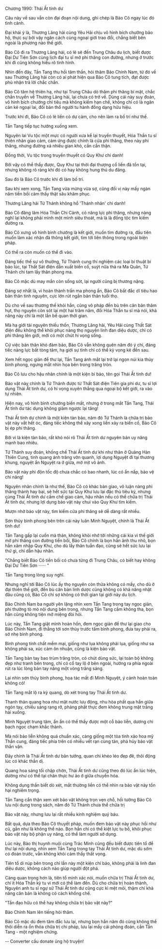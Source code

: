 




Chương 1990: Thái Ất tinh dư


Câu này về sau vẫn còn đại đoạn nội dung, ghi chép là Bảo Cô ngay lúc đó tình cảnh.

Đại khái ý là, Thương Lãng hải cùng Yêu Hải chịu vô hình bích chướng bảo hộ, thực sự bởi vậy ngăn cách cùng ngoại giới trao đổi, chẳng biết bên ngoài là phương nào thế giới.

Bảo Cô đi ra Thương Lãng hải, có lẽ sẽ đến Trung Châu du lịch, biết được Đại Dư Tiên Sơn cùng lịch đại tu sĩ mở phi thăng con đường, nhưng ở trước khi đi cũng không hiểu rõ tình hình.

Nhìn đến đây, Tần Tang thu hồi tâm thần, hỏi thăm Bảo Chính Nam, từ đó về sau Thương Lãng hải còn có ai phát hiện qua Bảo Cô tung tích, đạt được phủ nhận trả lời chắc chắn.

Bảo Cô tâm hệ thiên hạ, như tại Trung Châu dò thăm phi thăng bí mật, chắc chắn truyền về Thương Lãng hải, lại chưa có trở về. Dùng cái này suy đoán, vô hình bích chướng chỉ tiêu mà không kiếm hạn chế, không chỉ có là ngăn cản kẻ ngoại lai, đối bản thổ người tu hành đồng dạng hữu hiệu.

Trước khi đi, Bảo Cô có lẽ liền có dự cảm, cho nên làm ra bố trí như thế.

Tần Tang tiếp tục hướng xuống xem.

Nguyên lai Vu tộc một mực có người xưa kể lại truyền thuyết, Hóa Thần tu sĩ thiên nhân giao cảm, cảm ứng được chính là cửa phi thăng, theo này phi thăng, nhưng đường xá nhiều gian khó, cần cẩn thận.

Đồng thời, Vu tộc trong truyền thuyết có Quy Khư chi danh!

Bởi vậy có thể thấy được, Quy Khư tại thời đại thượng cổ liền đã tồn tại, nhưng không rõ ràng khi đó có hay không hung thú du đãng.

Sau đó là Bảo Cô trước khi đi làm bố trí.

Sau khi xem xong, Tần Tang vừa mừng vừa sợ, cũng đối vị này mấy ngàn năm tiền bối cảm thấy thật sâu khâm phục.

Thương Lãng hải Tứ Thánh không hổ 'Thánh nhân' chi danh!

Bảo Cô đăng lâm Hóa Thần Chi Cảnh, có năng lực phi thăng, nhưng nàng nghĩ lại không phải mình một mình siêu thoát, mà là là đồng tộc tìm kiếm đường ra.

Bảo Cô xưng vô hình bình chướng là kết giới, muốn tìm đường ra, đầu tiên muốn làm xác nhận đả thông kết giới, tìm tới liên thông trong ngoài biện pháp.

Có thể ra còn muốn có thể đi vào.

Đáng tiếc thế sự vô thường, Tứ Thánh cung thí nghiệm các loại bí thuật bí bảo lúc, tại Thất Sát điện dẫn xuất biến cố, suýt nữa thả ra Ma Quân, Tứ Thánh chi tam lấy thân phong ma.

Bảo Cô mặc dù may mắn còn sống sót, lại người cũng bị thương nặng.

Đáng sợ nhất là, vì hoàn thành trấn ma phong ấn, Bảo Cô bất đắc dĩ tiêu hao bản thân tinh nguyên, cực lớn rút ngắn bản thân tuổi thọ.

Dù cho về sau thương thế khỏi hẳn, cũng vô pháp đền bù trên căn bản thâm hụt, thọ nguyên còn sót lại một hai trăm năm, đối Hóa Thần tu sĩ mà nói, khả năng này chỉ là một lần bế quan thời gian.

Mà hạ giới tài nguyên thiếu thốn, Thương Lãng hải, Yêu Hải cùng Thất Sát điện đều không thể khôi phục nàng thọ nguyên linh đan diệu dược, chỉ có phi thăng lên giới, mới có một chút hi vọng sống.

Cứ việc bản thân khó đảm bảo, Bảo Cô vẫn không quên năm đó ý chí, đáng tiếc nàng lực bất tòng tâm, hạ giới sự tình chỉ có thể kỳ vọng kẻ đến sau.

Xem hết ngọc giản để thư lại, Tần Tang ánh mắt lại trở lại ngọn núi kia thủy bình phong, ngưng mắt nhìn họa bên trong trăng tròn.

Bảo Cô lưu cho hậu nhân chính là một kiện bí bảo, tên gọi Thái Ất tinh dư!

Bảo vật này chính là Tứ Thánh được từ Thất Sát điện Tiên gia phi dư, tu sĩ lợi dụng Thái Ất tinh dư, có hi vọng xuyên thẳng qua ngoại bộ kết giới, ra vào tự nhiên.

Hiện nay, vô hình bình chướng biến mất, nhưng ở trong mắt Tần Tang, Thái Ất tinh dư tác dụng không giảm ngược lại tăng!

Thái Ất tinh dư chính là một kiện tàn bảo, năm đó Tứ Thánh là chữa trị bảo vật này vắt hết óc, đáng tiếc không thể xây xong liền xảy ra biến cố, Bảo Cô bị ép phi thăng.

Bởi vì là kiện tàn bảo, rất khó nói rõ Thái Ất tinh dư nguyên bản uy năng mạnh bao nhiêu.

Tứ Thánh suy đoán, khống chế Thái Ất tinh dư khi như thân ở Quảng Hàn Thiên Cung, tinh quang ánh trăng vờn quanh, lợi dụng Nguyệt đi tại thương khung, nguyệt ẩn Nguyệt ra ở giữa, mờ mịt vô ảnh.

Bảo vật này phi độn tốc độ chưa chắc có bao nhanh, lúc có ẩn nấp, bảo vệ chi năng!

Nguyên nhân chính là như thế, Bảo Cô có khác bàn giao, vô luận nàng phi thăng thành hay bại, sẽ hết sức tại Quy Khư lưu lại đặc thù tiêu ký, nhưng cùng Thái Ất tinh dư cấm chế giao cảm, hậu nhân nếu có thể chữa trị Thái Ất tinh dư, nhưng lợi dụng bảo vật này chui vào Quy Khư tìm kiếm.

Mượn nhờ bảo vật này, tìm kiếm cửa phi thăng sẽ dễ dàng rất nhiều.

Sơn thủy bình phong bên trên cái này luân Minh Nguyệt, chính là Thái Ất tinh dư!

Tần Tang gấp lại cuốn mà thán, không khỏi nhớ tới những cái kia vì thế giới mở phi thăng con đường tiền bối, Bảo Cô chính là bọn hắn ảnh thu nhỏ, bọn hắn xâm nhập Quy Khư, cho dù lấy thân tuẫn đạo, cũng sẽ hết sức lưu lại thứ gì, chỉ dẫn hậu nhân.

"Chẳng biết Bảo Cô tiền bối có chưa từng đi Trung Châu, có biết hay không Đại Dư Tiên Sơn ······ "

Tần Tang trong lòng suy nghĩ.

Nhưng nghĩ tới Bảo Cô lúc ấy thọ nguyên còn thừa không có mấy, cho dù ở đại thiên thế giới, đền bù căn bản linh dược cũng không có khả năng nhặt đâu cũng có, Bảo Cô chỉ sợ không có thời gian tại giới này du lịch.

Bảo Chính Nam ba người yên lặng nhìn xem Tần Tang trong tay ngọc giản, phi thường tò mò nội dung bên trong, nhưng Tần Tang cầm không tha, bọn hắn cũng không tiện mở miệng đòi hỏi.

Lúc này, Tần Tang giật mình hoàn hồn, đem ngọc giản để thư lại giao cho Bảo Chính Nam, đi thẳng tới sơn thủy trước tấm bình phong, đưa tay phải ra, sờ nhẹ bình phong.

Bình phong tính chất mềm mại, giống như lụa không phải lụa, giống như sa không phải sa, xúc cảm ôn nhuận, cũng là kiện bảo vật.

Tần Tang bàn tay bao trùm trăng tròn, có chút dùng sức, lại toàn bộ không đẹp như tranh bên trong, chỉ có cổ tay lộ ở bên ngoài, hướng ra phía ngoài rút ra lúc lòng bàn tay nâng một vòng trăng sáng.

Lại nhìn sơn thủy bình phong, họa tác mất đi Minh Nguyệt, ý cảnh hoàn toàn không có!

Tần Tang mắt lộ ra kỳ quang, dò xét trong tay Thái Ất tinh dư.

Thanh thản quang hoa như mặt nước lưu động, nhu hòa phất qua hắn giữa ngón tay, chiếu sáng rạng rỡ, phảng phất thực đem không trung mặt trăng hái xuống.

Minh Nguyệt trung tâm, ẩn ẩn có thể thấy được một cỗ bảo liễn, dương chi bạch ngọc chạm khắc thành.

Mà nói bảo liễn không quá chuẩn xác, càng giống một tòa tinh xảo hoa mỹ Thần cung, đáng tiếc phía trên có nhiều vết rạn cùng tàn, phá hủy bảo vật thần vận.

Đây chính là Thái Ất tinh dư bản tướng, quan chi khéo léo đẹp đẽ, thôi động lúc có khác thần dị.

Quang hoa sáng tối chập chờn, Thái Ất tinh dư cũng theo đó lúc ẩn lúc hiện, dường như có thể tại chân thực hư ảo ở giữa chuyển hóa.

Không dụng thần biết dò xét, mắt thường liền có thể nhìn ra bảo vật này tổn hại nghiêm trọng.

Tần Tang cẩn thận xem xét bảo vật không trọn vẹn chỗ, hồi tưởng Bảo Cô lưu nội dung trong sách, năm đó Tứ Thánh chưa thể chữa trị

Bảo vật này, nhưng lưu lại rất nhiều kinh nghiệm quý báu.

Bất quá, dựa theo Bảo Cô thuyết pháp, muốn đem bảo vật này phục hồi như cũ, gần như là không thể nào. Bọn hắn chỉ có thể kiệt lực tu bổ, khôi phục bảo vật này bộ phận uy năng, có thể làm người sở dụng.

Lúc này, Bảo thị huynh muội cùng Trác Minh cũng đều biết được tiên tổ để thư lại nội dung, nhìn xem Tần Tang trong tay Thái Ất tinh dư, mặc dù sớm có đoán trước, vẫn không khỏi cảm thấy thất vọng.

Tiên tổ di núp bên trong chỉ lần này một kiện chí bảo, không phải là linh đan diệu dược, không cách nào giúp người đột phá.

Càng quan trọng hơn là, tiên tổ minh xác nói, muốn chữa trị Thái Ất tinh dư, chí ít Hóa Thần kỳ tu vi mới có thể làm đến. Dù cho chữa trị hoàn thành, Nguyên anh tu sĩ ngự sử Thái Ất tinh dư cũng cực kì mệt mỏi, thậm chí khả năng căn bản là không có cách khống chế.

"Tần đạo hữu có thể hay không chữa trị bảo vật này?"

Bảo Chính Nam lên tiếng hỏi thăm.

Bảo Cô mặc dù đem tâm đắc lưu lại, nhưng bọn hắn năm đó cũng không thể thôi diễn ra ổn thỏa chữa trị chi pháp, lưu lại mấy cái phỏng đoán, cần Tần Tang - một nghiệm chứng.

--
Converter cầu donate ủng hộ truyện!




